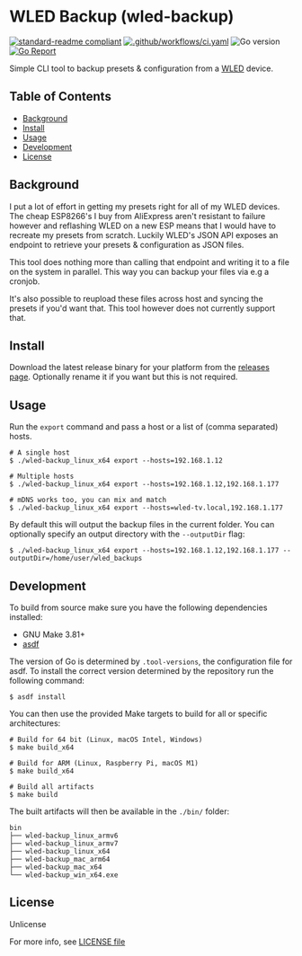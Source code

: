 # WLED Backup (wled-backup)

[![standard-readme compliant](https://img.shields.io/badge/readme%20style-standard-brightgreen.svg)](https://github.com/RichardLitt/standard-readme)
[![.github/workflows/ci.yaml](https://github.com/thibmaek/wled-backup/actions/workflows/ci.yaml/badge.svg)](https://github.com/thibmaek/wled-backup/actions/workflows/ci.yaml)
![Go version](https://img.shields.io/github/go-mod/go-version/thibmaek/wled-backup)
[![Go Report](https://goreportcard.com/badge/github.com/thibmaek/wled-backup)](https://github.com/thibmaek/wled-backup)

Simple CLI tool to backup presets & configuration from a [WLED](https://github.com/Aircoookie/WLED) device.

## Table of Contents
<!-- - Must link to all Markdown sections in the file.
- Must start with the next section; do not include the title or Table of Contents headings.
- Must be at least one-depth: must capture all `##` headings. -->
- [Background](#background)
- [Install](#install)
- [Usage](#usage)
- [Development](#development)
- [License](#license)

## Background

I put a lot of effort in getting my presets right for all of my WLED devices. The cheap ESP8266's I buy from AliExpress aren't resistant to failure however and reflashing WLED on a new ESP means that I would have to recreate my presets from scratch.
Luckily WLED's JSON API exposes an endpoint to retrieve your presets & configuration as JSON files.

This tool does nothing more than calling that endpoint and writing it to a file on the system in parallel. This way you can backup your files via e.g a cronjob.

It's also possible to reupload these files across host and syncing the presets if you'd want that. This tool however does not currently support that.

## Install

Download the latest release binary for your platform from the [releases page](https://github.com/thibmaek/wled-backup/releases). Optionally rename it if you want but this is not required.

## Usage

Run the `export` command and pass a host or a list of (comma separated) hosts.

```console
# A single host
$ ./wled-backup_linux_x64 export --hosts=192.168.1.12

# Multiple hosts
$ ./wled-backup_linux_x64 export --hosts=192.168.1.12,192.168.1.177

# mDNS works too, you can mix and match
$ ./wled-backup_linux_x64 export --hosts=wled-tv.local,192.168.1.177
```

By default this will output the backup files in the current folder. You can optionally specify an output directory with the `--outputDir` flag:

```console
$ ./wled-backup_linux_x64 export --hosts=192.168.1.12,192.168.1.177 --outputDir=/home/user/wled_backups
```

## Development

To build from source make sure you have the following dependencies installed:

- GNU Make 3.81+
- [asdf](https://asdf-vm.com)

The version of Go is determined by `.tool-versions`, the configuration file for asdf.
To install the correct version determined by the repository run the following command:

```shell
$ asdf install
```

You can then use the provided Make targets to build for all or specific architectures:

```shell
# Build for 64 bit (Linux, macOS Intel, Windows)
$ make build_x64

# Build for ARM (Linux, Raspberry Pi, macOS M1)
$ make build_x64

# Build all artifacts
$ make build
```

The built artifacts will then be available in the `./bin/` folder:

```console
bin
├── wled-backup_linux_armv6
├── wled-backup_linux_armv7
├── wled-backup_linux_x64
├── wled-backup_mac_arm64
├── wled-backup_mac_x64
└── wled-backup_win_x64.exe
```

## License

Unlicense

For more info, see [LICENSE file](./LICENSE)
